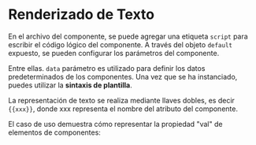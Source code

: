 <template is="exm-article">
<a href="../../publics/examples/render-text/demo.html" preview></a>
<a href="../../publics/examples/render-text/text-demo.html" main></a>
</template>

# Renderizado de Texto

En el archivo del componente, se puede agregar una etiqueta `script` para escribir el código lógico del componente. A través del objeto `default` expuesto, se pueden configurar los parámetros del componente.

Entre ellas. `data` parámetro es utilizado para definir los datos predeterminados de los componentes. Una vez que se ha instanciado, puedes utilizar la **sintaxis de plantilla**.

La representación de texto se realiza mediante llaves dobles, es decir `{{xxx}}`, donde xxx representa el nombre del atributo del componente.

El caso de uso demuestra cómo representar la propiedad "val" de elementos de componentes:

